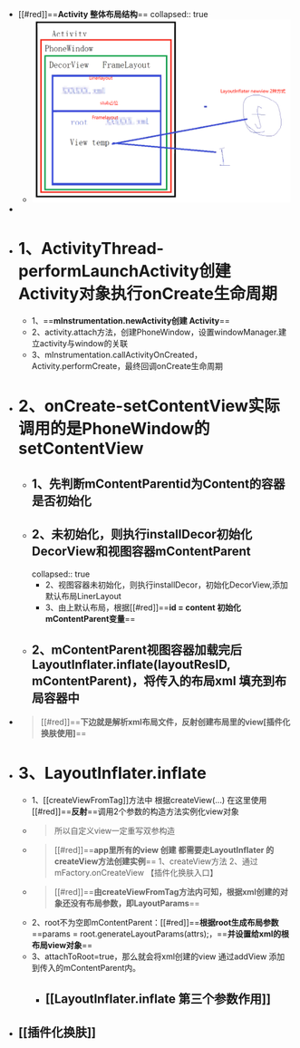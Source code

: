 - [[#red]]==**Activity 整体布局结构**==
  collapsed:: true
	- ![image.png](../assets/image_1691071466517_0.png)
-
- # 1、ActivityThread-performLaunchActivity创建Activity对象执行onCreate生命周期
	- 1、==**mInstrumentation.newActivity创建 Activity**==
	- 2、activity.attach方法，创建PhoneWindow，设置windowManager.建立activity与window的关联
	- 3、mInstrumentation.callActivityOnCreated，Activity.performCreate，最终回调onCreate生命周期
- # 2、onCreate-setContentView实际调用的是PhoneWindow的setContentView
	- ## 1、先判断mContentParentid为Content的容器是否初始化
	- ## 2、未初始化，则执行installDecor初始化DecorView和视图容器mContentParent
	  collapsed:: true
		- 2、视图容器未初始化，则执行installDecor，初始化DecorView,添加默认布局LinerLayout
		- 3、由上默认布局，根据[[#red]]==**id = content 初始化mContentParent变量**==
	- ## 2、mContentParent视图容器加载完后LayoutInflater.inflate(layoutResID, mContentParent)，将传入的布局xml 填充到布局容器中
- >[[#red]]==**下边就是解析xml布局文件，反射创建布局里的view[插件化换肤使用]**==
- # 3、LayoutInflater.inflate
	- 1、[[createViewFromTag]]方法中 根据createView(...) 在这里使用[[#red]]==**反射**==调用2个参数的构造方法实例化view对象
	- > 所以自定义view一定重写双参构造
	- > [[#red]]==**app里所有的view 创建 都需要走LayoutInflater 的createView方法创建实例**==
	     1、createView方法
	     2、通过mFactory.onCreateView    【插件化换肤入口】
	- > [[#red]]==**由createViewFromTag方法内可知，根据xml创建的对象还没有布局参数，即LayoutParams**==
	- 2、root不为空即mContentParent：[[#red]]==**根据root生成布局参数**==params = root.generateLayoutParams(attrs);，==**并设置给xml的根布局view对象**==
	- 3、attachToRoot=true，那么就会将xml创建的view 通过addView 添加到传入的mContentParent内。
		- ## [[LayoutInflater.inflate 第三个参数作用]]
- ## [[插件化换肤]]